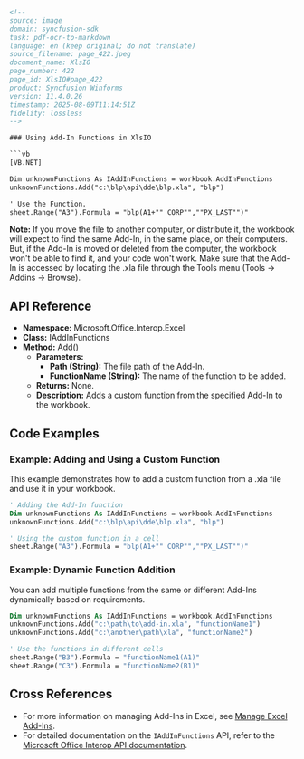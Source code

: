 ```html
<!--
source: image
domain: syncfusion-sdk
task: pdf-ocr-to-markdown
language: en (keep original; do not translate)
source_filename: page_422.jpeg
document_name: XlsIO
page_number: 422
page_id: XlsIO#page_422
product: Syncfusion Winforms
version: 11.4.0.26
timestamp: 2025-08-09T11:14:51Z
fidelity: lossless
-->

### Using Add-In Functions in XlsIO

```vb
[VB.NET]

Dim unknownFunctions As IAddInFunctions = workbook.AddInFunctions
unknownFunctions.Add("c:\blp\api\dde\blp.xla", "blp")

' Use the Function.
sheet.Range("A3").Formula = "blp(A1+"" CORP"",""PX_LAST"")"
```

**Note:** If you move the file to another computer, or distribute it, the workbook will expect to find the same Add-In, in the same place, on their computers. But, if the Add-In is moved or deleted from the computer, the workbook won't be able to find it, and your code won't work. Make sure that the Add-In is accessed by locating the .xla file through the Tools menu (Tools -> Addins -> Browse).

## API Reference

- **Namespace:** Microsoft.Office.Interop.Excel
- **Class:** IAddInFunctions
- **Method:** Add()
  - **Parameters:**
    - **Path (String):** The file path of the Add-In.
    - **FunctionName (String):** The name of the function to be added.
  - **Returns:** None.
  - **Description:** Adds a custom function from the specified Add-In to the workbook.

## Code Examples

### Example: Adding and Using a Custom Function

This example demonstrates how to add a custom function from a .xla file and use it in your workbook.

```vb
' Adding the Add-In function
Dim unknownFunctions As IAddInFunctions = workbook.AddInFunctions
unknownFunctions.Add("c:\blp\api\dde\blp.xla", "blp")

' Using the custom function in a cell
sheet.Range("A3").Formula = "blp(A1+"" CORP"",""PX_LAST"")"
```

### Example: Dynamic Function Addition

You can add multiple functions from the same or different Add-Ins dynamically based on requirements.

```vb
Dim unknownFunctions As IAddInFunctions = workbook.AddInFunctions
unknownFunctions.Add("c:\path\to\add-in.xla", "functionName1")
unknownFunctions.Add("c:\another\path\xla", "functionName2")

' Use the functions in different cells
sheet.Range("B3").Formula = "functionName1(A1)"
sheet.Range("C3").Formula = "functionName2(B1)"
```

## Cross References

- For more information on managing Add-Ins in Excel, see [Manage Excel Add-Ins](#).
- For detailed documentation on the `IAddInFunctions` API, refer to the [Microsoft Office Interop API documentation](#).

<!-- tags: [xlsio, add-ins, custom-functions, vba, vb.net, workbook] keywords: [add-in functions, excel, ms office, vba, formula, custom functions, xla] -->
```